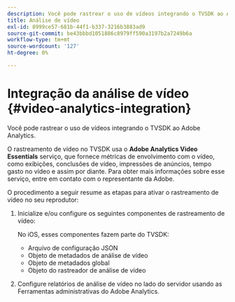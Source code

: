 ```yaml
---
description: Você pode rastrear o uso de vídeos integrando o TVSDK ao Adobe Analytics.
title: Análise de vídeo
exl-id: 8999ce57-681b-44f1-b337-3216b3883ad9
source-git-commit: be43bbbd1051886c8979ff590a3197b2a7249b6a
workflow-type: tm+mt
source-wordcount: '127'
ht-degree: 0%

---
```


# Integração da análise de vídeo {#video-analytics-integration}

Você pode rastrear o uso de vídeos integrando o TVSDK ao Adobe Analytics.

O rastreamento de vídeo no TVSDK usa o **Adobe Analytics Video Essentials** serviço, que fornece métricas de envolvimento com o vídeo, como exibições, conclusões de vídeo, impressões de anúncios, tempo gasto no vídeo e assim por diante. Para obter mais informações sobre esse serviço, entre em contato com o representante da Adobe.

O procedimento a seguir resume as etapas para ativar o rastreamento de vídeo no seu reprodutor:

1. Inicialize e/ou configure os seguintes componentes de rastreamento de vídeo:

   No iOS, esses componentes fazem parte do TVSDK:

   * Arquivo de configuração JSON
   * Objeto de metadados de análise de vídeo
   * Objeto de metadados global
   * Objeto do rastreador de análise de vídeo

1. Configure relatórios de análise de vídeo no lado do servidor usando as Ferramentas administrativas do Adobe Analytics.
